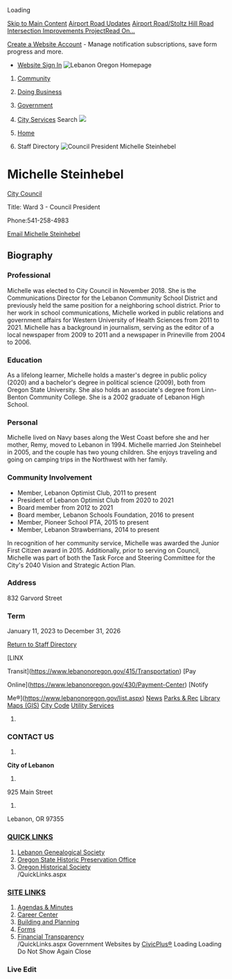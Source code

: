  

Loading

  [Skip to Main Content](https://www.lebanonoregon.gov/directory.aspx?eid=51/)   [Airport Road Updates](https://www.lebanonoregon.gov/AlertCenter.aspx)   [Airport Road/Stoltz Hill Road Intersection Improvements ProjectRead On...](https://www.lebanonoregon.gov/625/Airport-RoadStoltz-Hill-Road-Intersectio)  

 [Create a Website Account](https://www.lebanonoregon.gov/MyAccount/ProfileCreate)  - Manage notification subscriptions, save form progress and more.    

 *  [Website Sign In](https://www.lebanonoregon.gov/MyAccount) 
  ![Lebanon Oregon Homepage](images/6b0add3b1b0aa3a4e9e629ea40f4f4293a2e300d41b0444a7f9affe61e5f1789.png)  

 1.  [Community](https://www.lebanonoregon.gov/31/Community) 
 1.  [Doing Business](https://www.lebanonoregon.gov/35/Doing-Business) 
 1.  [Government](https://www.lebanonoregon.gov/27/Government) 
 1.  [City Services](https://www.lebanonoregon.gov/9/City-Services) 
 Search  ![](images/abd1a214ef9e09f031859f0a0e192fe5652fe5cc8bad546281d54f46a364a150.jpg)  

 1.  [Home](https://www.lebanonoregon.gov/) 
 1. Staff Directory
  ![Council President Michelle Steinhebel](images/6edba423a05998e9e4071516dcc4a851861f0eca052d0e2298379e34bd9347fc.jpg)  

# Michelle Steinhebel

   [City Council](https://www.lebanonoregon.gov/Directory.aspx?DID=36) 

Title: Ward 3 - Council President

Phone:541-258-4983

 [Email Michelle Steinhebel](mailto:michelle.steinhebel@lebanonoregon.gov)  

## Biography

### Professional

Michelle was elected to City Council in November 2018. She is the Communications Director for the Lebanon Community School District and previously held the same position for a neighboring school district. Prior to her work in school communications, Michelle worked in public relations and government affairs for Western University of Health Sciences from 2011 to 2021. Michelle has a background in journalism, serving as the editor of a local newspaper from 2009 to 2011 and a newspaper in Prineville from 2004 to 2006.

### Education

As a lifelong learner, Michelle holds a master's degree in public policy (2020) and a bachelor's degree in political science (2009), both from Oregon State University. She also holds an associate's degree from Linn-Benton Community College. She is a 2002 graduate of Lebanon High School.

### Personal

Michelle lived on Navy bases along the West Coast before she and her mother, Remy, moved to Lebanon in 1994. Michelle married Jon Steinhebel in 2005, and the couple has two young children. She enjoys traveling and going on camping trips in the Northwest with her family.

### Community Involvement

 * Member, Lebanon Optimist Club, 2011 to present
 * President of Lebanon Optimist Club from 2020 to 2021
 * Board member from 2012 to 2021
 * Board member, Lebanon Schools Foundation, 2016 to present
 * Member, Pioneer School PTA, 2015 to present
 * Member, Lebanon Strawberrians, 2014 to present

In recognition of her community service, Michelle was awarded the Junior First Citizen award in 2015. Additionally, prior to serving on Council, Michelle was part of both the Task Force and Steering Committee for the City's 2040 Vision and Strategic Action Plan.

### Address

832 Garvord Street

### Term

January 11, 2023 to December 31, 2026

  

 [Return to Staff Directory](https://www.lebanonoregon.gov/Directory.aspx) 

  [LINX

Transit](https://www.lebanonoregon.gov/415/Transportation)   [Pay

Online](https://www.lebanonoregon.gov/430/Payment-Center)   [Notify

Me®](https://www.lebanonoregon.gov/list.aspx)   [News](https://www.lebanonoregon.gov/civicalerts.aspx)   [Parks & Rec](https://www.lebanonoregon.gov/371/Parks-Recreation)   [Library](https://www.lebanonoregon.gov/233/Library)   [Maps (GIS)](https://www.lebanonoregon.gov/243/Geographic-Information-System-GIS)   [City Code](https://library.municode.com/or/lebanon/codes/code_of_ordinances)   [Utility Services](https://www.lebanonoregon.gov/302/Utility-Services)  

 1.    

### CONTACT US

 1.    

 __City of Lebanon__    

 1.    

925 Main Street   

 1.    

Lebanon, OR 97355   

###  [QUICK LINKS](https://www.lebanonoregon.gov/QuickLinks.aspx?CID=22) 

 1.  [Lebanon Genealogical Society](http://www.usgennet.org/usa/or/town/lebanon/)  
 1.  [Oregon State Historic Preservation Office](http://www.oregon.gov/OPRD/HCD/SHPO/pages/index.aspx)  
 1.  [Oregon Historical Society](http://www.ohs.org/)  
 /QuickLinks.aspx 

###  [SITE LINKS](https://www.lebanonoregon.gov/QuickLinks.aspx?CID=17) 

 1.  [Agendas & Minutes](https://www.lebanonoregon.gov/496/Agendas-Minutes)  
 1.  [Career Center](https://workforcenow.adp.com/mascsr/default/mdf/recruitment/recruitment.html?cid=caf6b2e0-d183-4999-9b27-498d14240864&ccId=19000101_000001&lang=en_US)  
 1.  [Building and Planning](https://www.lebanonoregon.gov/339/Building-Inspection)  
 1.  [Forms](https://www.lebanonoregon.gov/458/Forms-Applications)  
 1.  [Financial Transparency](https://cleargov.com/oregon/linn/city/lebanon)  
 /QuickLinks.aspx Government Websites by [CivicPlus®](https://connect.civicplus.com/referral)  Loading Loading Do Not Show Again Close 

### Live Edit

 